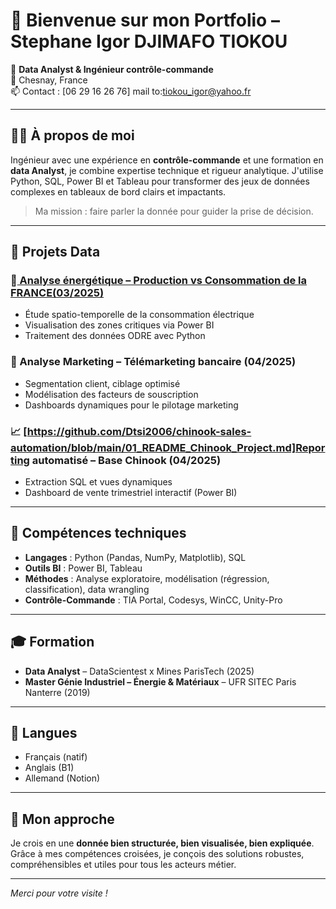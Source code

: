 # 👋 Bienvenue sur mon Portfolio – Stephane Igor DJIMAFO TIOKOU

🎯 **Data Analyst & Ingénieur contrôle-commande**  
📍 Chesnay, France  
📫 Contact : [06 29 16 26 76]
            mail to:tiokou_igor@yahoo.fr

---

## 👨‍💻 À propos de moi

Ingénieur avec une expérience en **contrôle-commande** et une formation en **data Analyst**, je combine expertise technique et rigueur analytique. 
J'utilise Python, SQL, Power BI et Tableau pour transformer des jeux de données complexes en tableaux de bord clairs et impactants.

> Ma mission : faire parler la donnée pour guider la prise de décision.

---

## 🧠 Projets Data

### 🔋[ Analyse énergétique – Production vs Consommation de la FRANCE(03/2025)](https://github.com/Dtsi2006/-Projet-Data-Analyst-nergie-Risque-de-Black-out-en-France-/blob/main/README%20.md)
- Étude spatio-temporelle de la consommation électrique
- Visualisation des zones critiques via Power BI
- Traitement des données ODRE avec Python

### 💼 Analyse Marketing – Télémarketing bancaire (04/2025)
- Segmentation client, ciblage optimisé
- Modélisation des facteurs de souscription
- Dashboards dynamiques pour le pilotage marketing

### 📈 [https://github.com/Dtsi2006/chinook-sales-automation/blob/main/01_README_Chinook_Project.md]Reporting automatisé – Base Chinook (04/2025)
- Extraction SQL et vues dynamiques
- Dashboard de vente trimestriel interactif (Power BI)

---

## 🧰 Compétences techniques

- **Langages** : Python (Pandas, NumPy, Matplotlib), SQL
- **Outils BI** : Power BI, Tableau
- **Méthodes** : Analyse exploratoire, modélisation (régression, classification), data wrangling
- **Contrôle-Commande** : TIA Portal, Codesys, WinCC, Unity-Pro

---

## 🎓 Formation

- **Data Analyst** – DataScientest x Mines ParisTech (2025)
- **Master Génie Industriel – Énergie & Matériaux** – UFR SITEC Paris Nanterre (2019)

---

## 💬 Langues

- Français (natif)
- Anglais (B1)
- Allemand (Notion)

---

## 🚀 Mon approche

Je crois en une **donnée bien structurée, bien visualisée, bien expliquée**. Grâce à mes compétences croisées, je conçois des solutions robustes, compréhensibles et utiles pour tous les acteurs métier.

---

*Merci pour votre visite !*
